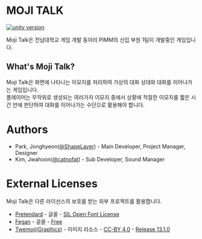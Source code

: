 # MOJI TALK
[![unity version](https://img.shields.io/badge/unity-2020.3.7f1-lightgrey)](https://unity3d.com/kr/unity/whats-new/2020.3.7)  

Moji Talk은 전남대학교 게임 개발 동아리 PIMM의 신입 부원 1팀이 개발중인 게임입니다.  

## What's Moji Talk?
Moji Talk은 화면에 나타나는 이모지를 처리하여 가상의 대화 상대와 대화를 이어나가는 게임입니다.  
플레이어는 무작위로 생성되는 여러가지 이모지 중에서 상황에 적절한 이모지를 짧은 시간 안에 판단하여 대화를 이어나가는 수단으로 활용해야 합니다.  

# Authors
 * Park, Jonghyeon([@ShapeLayer](https://github.com/ShapeLayer)) - Main Developer, Project Manager, Designer  
 * Kim, Jwahoon([@catnofat](https://github.com/catnofat)) - Sub Developer, Sound Manager  
 
# External Licenses
Moji Talk은 다른 라이선스의 보호를 받는 외부 프로젝트를 활용합니다.  
 * [Pretendard](./Assets/Fonts/Pretendard-1.0) - 글꼴 - [SIL Open Font License](./Assets/Fonts/Pretendard-1.0/LICENSE.txt)  
 * [Fegan](./Assets/Fonts) - 글꼴 - [Free](https://www.dafont.com/fegan.font)
 * [Twemoji(Graphics)](./Assets/Resources/Twemoji) - 이미지 리소스 - [CC-BY 4.0](https://github.com/twitter/twemoji/blob/master/LICENSE-GRAPHICS) - [Release 13.1.0](https://github.com/twitter/twemoji/releases/tag/v13.1.0)  
